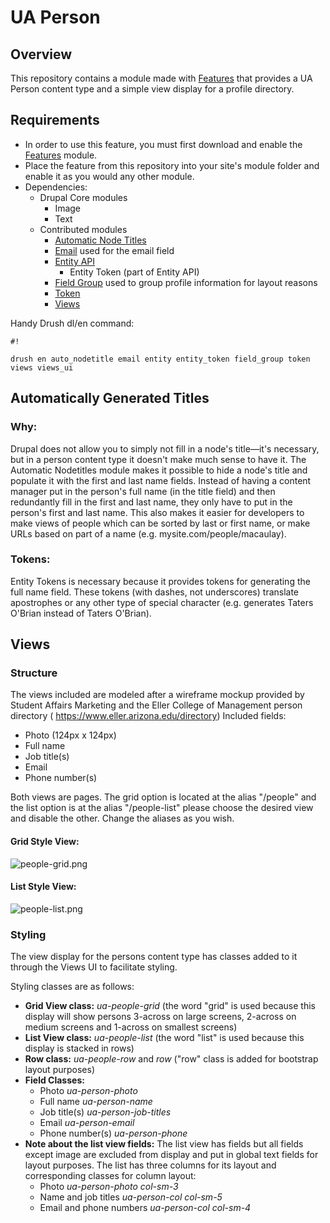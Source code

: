 # UA Person #

## Overview ##
This repository contains a module made with [Features](https://www.drupal.org/project/features) that provides a UA Person content type and a simple view display for a profile directory.

## Requirements ##
- In order to use this feature, you must first download and enable the [Features](https://www.drupal.org/project/features) module. 
- Place the feature from this repository into your site's module folder and enable it as you would any other module.
- Dependencies:
  - Drupal Core modules
    - Image
    - Text
  - Contributed modules
    - [Automatic Node Titles](https://www.drupal.org/project/auto_nodetitle)
    - [Email](https://www.drupal.org/project/email) used for the email field
    - [Entity API](https://www.drupal.org/project/entity)
       - Entity Token (part of Entity API)
    - [Field Group](https://www.drupal.org/project/field_group) used to group profile information for layout reasons
    - [Token](https://www.drupal.org/project/token)
    - [Views](https://www.drupal.org/project/views)

Handy Drush dl/en command:

```
#!

drush en auto_nodetitle email entity entity_token field_group token views views_ui
```
## Automatically Generated Titles ##

### Why: ###
Drupal does not allow you to simply not fill in a node's title—it's necessary, but in a person content type it doesn't make much sense to have it. The Automatic Nodetitles module makes it possible to hide a node's title and populate it with the first and last name fields. Instead of having a content manager put in the person's full name (in the title field) and then redundantly fill in the first and last name, they only have to put in the person's first and last name. This also makes it easier for developers to make views of people which can be sorted by last or first name, or make URLs based on part of a name (e.g. mysite.com/people/macaulay).

### Tokens: ###
Entity Tokens is necessary because it provides tokens for generating the full name field. These tokens (with dashes, not underscores) translate apostrophes or any other type of special character (e.g. generates Taters O'Brian instead of Taters O&#039;Brian).

## Views ##

### Structure ###
The views included are modeled after a wireframe mockup provided by Student Affairs Marketing and the Eller College of Management person directory ( https://www.eller.arizona.edu/directory)
Included fields:

- Photo (124px x 124px)
- Full name
- Job title(s)
- Email
- Phone number(s)

Both views are pages. The grid option is located at the alias "/people" and the list option is at the alias "/people-list" please choose the desired view and disable the other. Change the aliases as you wish.

#### Grid Style View: ####
![people-grid.png](https://bitbucket.org/repo/qeEk4j/images/926911236-people-grid.png)

#### List Style View: ####
![people-list.png](https://bitbucket.org/repo/qeEk4j/images/2185589448-people-list.png)

### Styling ###
The view display for the persons content type has classes added to it through the Views UI to facilitate styling.

Styling classes are as follows:

- **Grid View class:** *ua-people-grid* (the word "grid" is used because this display will show persons 3-across on large screens, 2-across on medium screens and 1-across on smallest screens)
- **List View class:** *ua-people-list* (the word "list" is used because this display is stacked in rows)
- **Row class:** *ua-people-row* and *row* ("row" class is added for bootstrap layout purposes)
- **Field Classes:**
    - Photo  *ua-person-photo*
    - Full name  *ua-person-name*
    - Job title(s)  *ua-person-job-titles*
    - Email  *ua-person-email*
    - Phone number(s)  *ua-person-phone*
- **Note about the list view fields:** The list view has fields but all fields except image are excluded from display and put in global text fields for layout purposes. The list has three columns for its layout and corresponding classes for column layout:
    - Photo  *ua-person-photo col-sm-3*
    - Name and job titles  *ua-person-col col-sm-5*
    - Email and phone numbers  *ua-person-col col-sm-4*